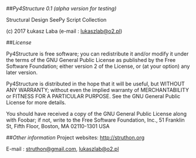 ##*Py4Structure 0.1 (alpha version for testing)*

Structural Design SeePy Script Collection

(c) 2017 Łukasz Laba (e-mail : lukaszlab@o2.pl)

##*License*

Py4Structure is free software; you can redistribute it and/or modify
it under the terms of the GNU General Public License as published by
the Free Software Foundation; either version 2 of the License, or
(at your option) any later version.

Py4Structure is distributed in the hope that it will be useful,
but WITHOUT ANY WARRANTY; without even the implied warranty of
MERCHANTABILITY or FITNESS FOR A PARTICULAR PURPOSE.  See the
GNU General Public License for more details.

You should have received a copy of the GNU General Public License
along with Foobar; if not, write to the Free Software
Foundation, Inc., 51 Franklin St, Fifth Floor, Boston, MA  02110-1301  USA

##*Other information*
Project websites: http://struthon.org

E-mail : struthon@gmail.com, lukaszlab@o2.pl